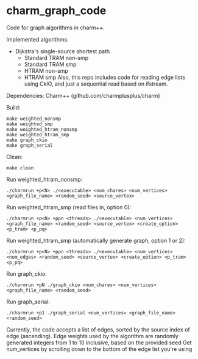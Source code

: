 # charm_graph_code
Code for graph algorithms in charm++.

Implemented algorithms:
* Dijkstra's single-source shortest path
    * Standard TRAM non-smp
    * Standard TRAM smp
    * HTRAM non-smp
    * HTRAM smp
Also, this repo includes code for reading edge lists using CkIO, and just a sequential read based on ifstream.

Dependencies: Charm++ (github.com/charmplusplus/charm)

Build:

```
make weighted_nonsmp
make weighted_smp
make weighted_htram_nonsmp
make weighted_htram_smp
make graph_ckio
make graph_serial
```

Clean:
```
make clean
```

Run weighted_htram_nonsmp:
```
./charmrun +p<N> ./<executable> <num_chares> <num_vertices> <graph_file_name> <random_seed> <source_vertex>
```

Run weighted_htram_smp (read files in, option 0):
```
./charmrun +p<N> +ppn <threads> ./<executable> <num_vertices> <graph_file_name> <random_seed> <source_vertex> <create_option> <p_tram> <p_pq>
```

Run weighted_htram_smp (automatically generate graph, option 1 or 2):
```
./charmrun +p<N> +ppn <threads> ./<executable> <num_vertices> <num_edges> <random_seed> <source_vertex> <create_option> <p_tram> <p_pq>
```


Run graph_ckio:
```
./charmrun +pN ./graph_ckio <num_chares> <num_vertices> <graph_file_name> <random_seed>
```

Run graph_serial:
```
./charmrun +p1 ./graph_serial <num_vertices> <graph_file_name> <random_seed>
```

Currently, the code accepts a list of edges, sorted by the source index of edge (ascending).
Edge weights used by the algorithm are randomly generated integers from 1 to 10 inclusive, based on the provided seed
Get num_vertices by scrolling down to the bottom of the edge list you're using
